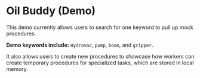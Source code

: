 # Oil Buddy (Demo)

This demo currently allows users to search for one keyword to pull up mock procedures.

**Demo keywords include:** `Hydrovac`, `pump`, `boom`, and `gripper`.

It also allows users to create new procedures to showcase how workers can create temporary procedures for specialized tasks, which are stored in local memory.
